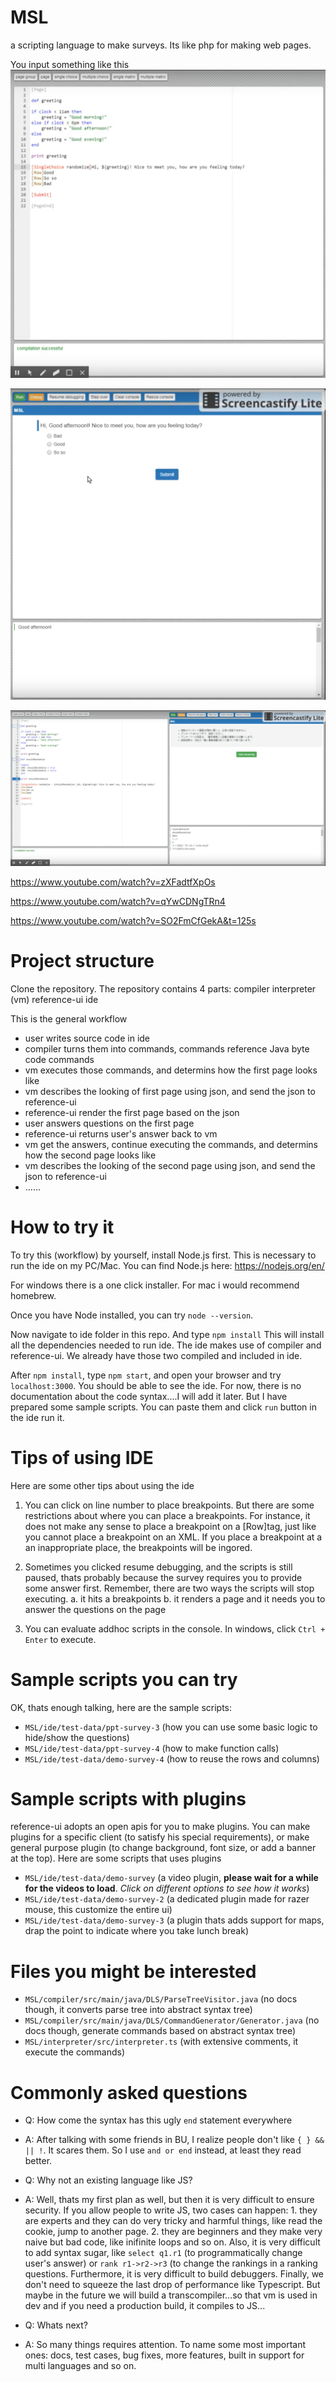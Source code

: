 # MSL
a scripting language to make surveys. Its like php for making web pages.

You input something like this
![source](https://raw.githubusercontent.com/githubsheng/githubsheng.github.io/master/WSMSL/basic-syntax.png)

![source2](https://raw.githubusercontent.com/githubsheng/githubsheng.github.io/master/WSMSL/basic-syntax-2.png)

![source3](https://raw.githubusercontent.com/githubsheng/githubsheng.github.io/master/WSMSL/debugger.png)

https://www.youtube.com/watch?v=zXFadtfXpOs

https://www.youtube.com/watch?v=qYwCDNgTRn4

https://www.youtube.com/watch?v=SO2FmCfGekA&t=125s

# Project structure
Clone the repository. The repository contains 4 parts:
compiler
interpreter (vm)
reference-ui
ide

This is the general workflow

* user writes source code in ide
* compiler turns them into commands, commands reference Java byte code commands
* vm executes those commands, and determins how the first page looks like
* vm describes the looking of first page using json, and send the json to reference-ui
* reference-ui render the first page based on the json
* user answers questions on the first page
* reference-ui returns user's answer back to vm
* vm get the answers, continue executing the commands, and determins how the second page looks like
* vm describes the looking of the second page using json, and send the json to reference-ui
* ......

# How to try it
To try this (workflow) by yourself, install Node.js first. This is necessary to run the ide on my PC/Mac. 
You can find Node.js here: https://nodejs.org/en/

For windows there is a one click installer. For mac i would recommend homebrew.

Once you have Node installed, you can try `node --version`.

Now navigate to ide folder in this repo. And type `npm install` This will install all the dependencies needed to run ide. The ide makes use
of compiler and reference-ui. We already have those two compiled and included in ide.

After `npm install`, type `npm start`, and open your browser and try `localhost:3000`. You should be able to see the ide. For now, there is no
documentation about the code syntax....I will add it later. But I have prepared some sample scripts. You can paste them and click `run` button
in the ide run it.

# Tips of using IDE
Here are some other tips about using the ide
1. You can click on line number to place breakpoints. But there are some restrictions about where you can place a breakpoints. For instance, it
does not make any sense to place a breakpoint on a [Row]tag, just like you cannot place a breakpoint on an XML. If you place a breakpoint at
a an inappropriate place, the breakpoints will be ingored.

2. Sometimes you clicked resume debugging, and the scripts is still paused, thats probably because the survey requires you to provide some answer first.
Remember, there are two ways the scripts will stop executing.
  a. it hits a breakpoints
  b. it renders a page and it needs you to answer the questions on the page
  
3. You can evaluate addhoc scripts in the console. In windows, click `Ctrl + Enter` to execute.

# Sample scripts you can try
OK, thats enough talking, here are the sample scripts:

* `MSL/ide/test-data/ppt-survey-3`   (how you can use some basic logic to hide/show the questions)
* `MSL/ide/test-data/ppt-survey-4`   (how to make function calls)
* `MSL/ide/test-data/demo-survey-4`  (how to reuse the rows and columns)

# Sample scripts with plugins
reference-ui adopts an open apis for you to make plugins. You can make plugins for a specific client (to satisfy his special requirements),
or make general purpose plugin (to change background, font size, or add a banner at the top). Here are some scripts that uses plugins

* `MSL/ide/test-data/demo-survey`    (a video plugin, **please wait for a while for the videos to load**. _Click on different options to see how it works_)
* `MSL/ide/test-data/demo-survey-2`   (a dedicated plugin made for razer mouse, this customize the entire ui)
* `MSL/ide/test-data/demo-survey-3`   (a plugin thats adds support for maps, drap the point to indicate where you take lunch break)

# Files you might be interested
* `MSL/compiler/src/main/java/DLS/ParseTreeVisitor.java` (no docs though, it converts parse tree into abstract syntax tree)
* `MSL/compiler/src/main/java/DLS/CommandGenerator/Generator.java` (no docs though, generate commands based on abstract syntax tree)
* `MSL/interpreter/src/interpreter.ts` (with extensive comments, it execute the commands)

# Commonly asked questions
* Q: How come the syntax has this ugly `end` statement everywhere
* A: After talking with some friends in BU, I realize people don't like `{ } && || !`. It scares them. So I use `and or end` instead, at least they read better. 

* Q: Why not an existing language like JS?
* A: Well, thats my first plan as well, but then it is very difficult to ensure security. If you allow people to write JS, two cases can happen: 1. they are experts and they can do very tricky and harmful things, like read the cookie, jump to another page. 2. they are beginners and they make very naive but bad code, like inifinite loops and so on. Also, it is very difficult to add syntax sugar, like `select q1.r1` (to programmatically change user's answer) or `rank r1->r2->r3` (to change the rankings in a ranking questions. Furthermore, it is very difficult to build debuggers. Finally, we don't need to squeeze the last drop of performance like Typescript. But maybe in the future we will build a transcompiler...so that vm is used in dev and if you need a production build, it compiles to JS...

* Q: Whats next?
* A: So many things requires attention. To name some most important ones: docs, test cases, bug fixes, more features, built in support for multi languages and so on.
